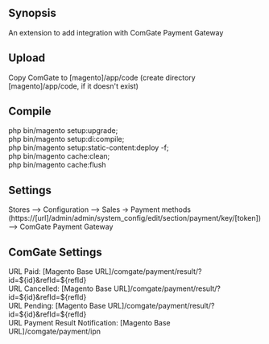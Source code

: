 ## Synopsis
An extension to add integration with ComGate Payment Gateway

## Upload
Copy ComGate to [magento]/app/code (create directory [magento]/app/code, if it doesn't exist)

## Compile
php bin/magento setup:upgrade;  
php bin/magento setup:di:compile;  
php bin/magento setup:static-content:deploy -f;  
php bin/magento cache:clean;  
php bin/magento cache:flush  

## Settings
Stores --> Configuration --> Sales -> Payment methods (https://[url]/admin/admin/system_config/edit/section/payment/key/[token]) --> ComGate Payment Gateway

## ComGate Settings
URL Paid: [Magento Base URL]/comgate/payment/result/?id=${id}&refId=${refId}  
URL Cancelled: [Magento Base URL]/comgate/payment/result/?id=${id}&refId=${refId}  
URL Pending: [Magento Base URL]/comgate/payment/result/?id=${id}&refId=${refId}  
URL Payment Result Notification: [Magento Base URL]/comgate/payment/ipn
